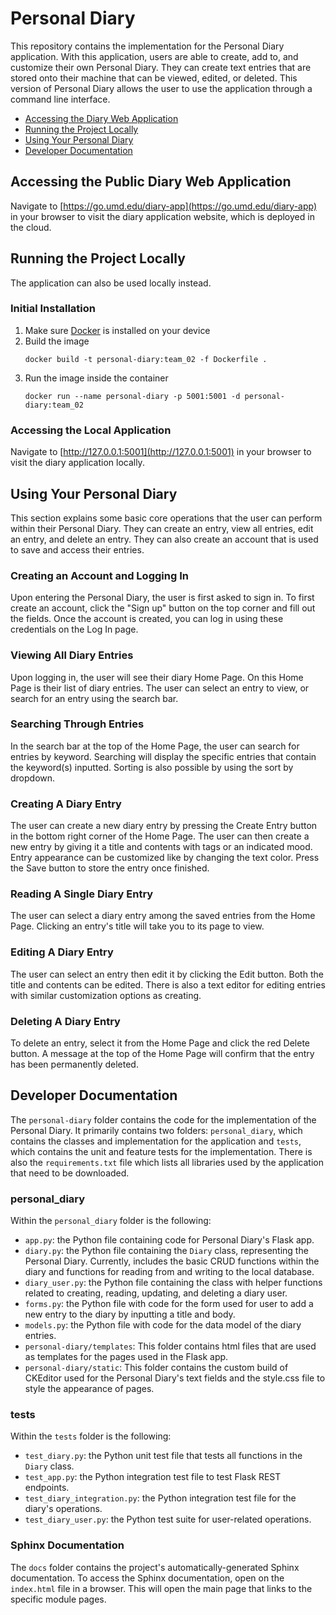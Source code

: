 # Personal Diary

This repository contains the implementation for the Personal Diary application. With this application, users are able to create, add to, and customize their own Personal Diary. They can create text entries that are stored onto their machine that can be viewed, edited, or deleted. This version of Personal Diary allows the user to use the application through a command line interface.

- [Accessing the Diary Web Application](#accessing-the-public-diary-web-application)
- [Running the Project Locally](#running-the-project-locally)
- [Using Your Personal Diary](#using-your-personal-diary)
- [Developer Documentation](#developer-documentation)

## Accessing the Public Diary Web Application 
Navigate to [https://go.umd.edu/diary-app](https://go.umd.edu/diary-app) in your browser to visit the diary application website,
which is deployed in the cloud.

## Running the Project Locally 
The application can also be used locally instead.

### Initial Installation

1. Make sure [Docker](https://www.docker.com/get-started/) is installed on your device
2. Build the image
   ```commandline
   docker build -t personal-diary:team_02 -f Dockerfile .
   ```
3. Run the image inside the container
    ```commandline
   docker run --name personal-diary -p 5001:5001 -d personal-diary:team_02
   ```
   
### Accessing the Local Application
Navigate to [http://127.0.0.1:5001](http://127.0.0.1:5001) in your browser to visit the diary application locally.

## Using Your Personal Diary
This section explains some basic core operations that the user can perform within their Personal Diary. They can create an entry, view all entries, edit an entry, and delete an entry. They can also create an account that is used to save and access their entries.

### Creating an Account and Logging In
Upon entering the Personal Diary, the user is first asked to sign in. To first create an account, click the "Sign up" button on the top corner and fill out the fields.
Once the account is created, you can log in using these credentials on the Log In page.

### Viewing All Diary Entries
Upon logging in, the user will see their diary Home Page. On this Home Page is their list of diary entries. The user can select an entry to view, or search for an entry using the search bar.

### Searching Through Entries
In the search bar at the top of the Home Page, the user can search for entries by keyword. Searching will display the specific entries that contain the keyword(s) inputted. Sorting is also possible by using the sort by dropdown.

### Creating A Diary Entry
The user can create a new diary entry by pressing the Create Entry button in the bottom right corner of the Home Page. The user can then create a new entry by giving it a title and contents with tags or an indicated mood. Entry appearance can be customized like by changing the text color.
Press the Save button to store the entry once finished.

### Reading A Single Diary Entry
The user can select a diary entry among the saved entries from the Home Page. Clicking an entry's title will take you to its page to view.

### Editing A Diary Entry
The user can select an entry then edit it by clicking the Edit button. Both the title and contents can be edited. There is also a text editor for editing entries with similar customization options as creating.

### Deleting A Diary Entry
To delete an entry, select it from the Home Page and click the red Delete button. A message at the top of the Home Page will confirm that the entry has been permanently deleted. 

## Developer Documentation
The `personal-diary` folder contains the code for the implementation of the Personal Diary. It primarily contains two folders: `personal_diary`, which contains the classes and implementation for the application and `tests`, which contains the unit and feature tests for the implementation. There is also the `requirements.txt` file which lists all libraries used by the application that need to be downloaded.

### personal_diary
Within the `personal_diary` folder is the following:
- `app.py`: the Python file containing code for Personal Diary's Flask app.
- `diary.py`: the Python file containing the `Diary` class, representing the Personal Diary. Currently, includes the basic CRUD functions within the diary and functions for reading from and writing to the local database.
- `diary_user.py`: the Python file containing the class with helper functions related to creating, reading, updating, and deleting a diary user.
- `forms.py`: the Python file with code for the form used for user to add a new entry to the diary by inputting a title and body.
- `models.py`: the Python file with code for the data model of the diary entries.
- `personal-diary/templates`: This folder contains html files that are used as templates for the pages used in the Flask app.
- `personal-diary/static`: This folder contains the custom build of CKEditor used for the Personal Diary's text fields and the style.css file to style the appearance of pages.

### tests
Within the `tests` folder is the following:
- `test_diary.py`: the Python unit test file that tests all functions in the `Diary` class.
- `test_app.py`: the Python integration test file to test Flask REST endpoints.
- `test_diary_integration.py`: the Python integration test file for the diary's operations.
- `test_diary_user.py`: the Python test suite for user-related operations.

### Sphinx Documentation
The `docs` folder contains the project's automatically-generated Sphinx documentation. To access the Sphinx documentation,
open on the `index.html` file in a browser. This will open the main page that links to the specific module pages.
